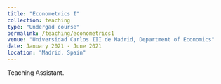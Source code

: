 ```yaml
---
title: "Econometrics I"
collection: teaching
type: "Undergad course"
permalink: /teaching/econometrics1
venue: "Universidad Carlos III de Madrid, Department of Economics"
date: January 2021 - June 2021 
location: "Madrid, Spain"
---
```

Teaching Assistant. 
